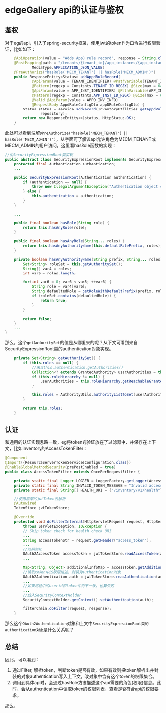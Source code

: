 # edgeGallery api的认证与鉴权

## 鉴权

对于eg的api，引入了spring-security框架，使用jwt的token作为口令进行权限验证，比如如下：
```java
    @ApiOperation(value = "Adds AppD rule record", response = String.class)
    @PostMapping(path = "/tenants/{tenant_id}/app_instances/{app_instance_id}/appd_configuration", produces =
            MediaType.APPLICATION_JSON_VALUE)
    @PreAuthorize("hasRole('MECM_TENANT') || hasRole('MECM_ADMIN')")
    public ResponseEntity<Status> addAppdRuleRecord(
            @ApiParam(value = TENANT_IDENTIFIER) @PathVariable(TENANT_ID)
            @Pattern(regexp = Constants.TENANT_ID_REGEX) @Size(max = 64) String tenantId,
            @ApiParam(value = APP_INST_IDENTIFIER) @PathVariable(APP_INSTANCE_ID)
            @Pattern(regexp = Constants.APP_INST_ID_REGX) @Size(max = 64) String appInstanceId,
            @Valid @ApiParam(value = APPD_INV_INFO)
            @RequestBody AppdRuleConfigDto appDRuleConfigDto) {
        Status status = service.addRecord(InventoryUtilities.getAppdRule(tenantId, appInstanceId, appDRuleConfigDto),
                repository);
        return new ResponseEntity<>(status, HttpStatus.OK);
    }
```
此处可以看到注解`@PreAuthorize("hasRole('MECM_TENANT') || hasRole('MECM_ADMIN')")`，从字面可了解该api允许角色为MECM_TENANT或MECM_ADMIN的用户访问，这里看hasRole函数的实现：
```java
//由SecurityExpressionRoot类实现
public abstract class SecurityExpressionRoot implements SecurityExpressionOperations {
    protected final Authentication authentication;
    ...

    public SecurityExpressionRoot(Authentication authentication) {
        if (authentication == null) {
            throw new IllegalArgumentException("Authentication object cannot be null");
        } else {
            this.authentication = authentication;
        }
    }

	...

    public final boolean hasRole(String role) {
        return this.hasAnyRole(role);
    }

    public final boolean hasAnyRole(String... roles) {
        return this.hasAnyAuthorityName(this.defaultRolePrefix, roles);
    }

    private boolean hasAnyAuthorityName(String prefix, String... roles) {
        Set<String> roleSet = this.getAuthoritySet();
        String[] var4 = roles;
        int var5 = roles.length;

        for(int var6 = 0; var6 < var5; ++var6) {
            String role = var4[var6];
            String defaultedRole = getRoleWithDefaultPrefix(prefix, role);
            if (roleSet.contains(defaultedRole)) {
                return true;
            }
        }

        return false;
    }
	...
}
```

那么，这个`getAuthoritySet`的值是从哪里来的呢？从下文可看到来自SecurityExpressionRoot类的authentication对象实现。
```java
    private Set<String> getAuthoritySet() {
        if (this.roles == null) {
			//来自this.authentication.getAuthorities()，
            Collection<? extends GrantedAuthority> userAuthorities = this.authentication.getAuthorities();
            if (this.roleHierarchy != null) {
                userAuthorities = this.roleHierarchy.getReachableGrantedAuthorities(userAuthorities);
            }

            this.roles = AuthorityUtils.authorityListToSet(userAuthorities);
        }

        return this.roles;
    }
```

## 认证

和通用的认证实现思路一致，eg将token的验证放在了过滤器中，并保存在上下文，比如inventory的AccessTokenFilter：
```java
@Component
@Import({ResourceServerTokenServicesConfiguration.class})
@EnableGlobalMethodSecurity(prePostEnabled = true)
public class AccessTokenFilter extends OncePerRequestFilter {

    private static final Logger LOGGER = LoggerFactory.getLogger(AccessTokenFilter.class);
    private static final String INVALID_TOKEN_MESSAGE = "Invalid access token";
    private static final String[] HEALTH_URI = {"/inventory/v1/health"};

	//使用框架的jwtToken去解析
    @Autowired
    TokenStore jwtTokenStore;

    @Override
    protected void doFilterInternal(HttpServletRequest request, HttpServletResponse response, FilterChain filterChain)
        throws ServletException, IOException {
        // Skip token check for health check URI
		...
        String accessTokenStr = request.getHeader("access_token");
        ...
		//过期验证
        OAuth2AccessToken accessToken = jwtTokenStore.readAccessToken(accessTokenStr);
        ...

        Map<String, Object> additionalInfoMap = accessToken.getAdditionalInformation();
		//读取token中的权限描述，封装为authentication对象
        OAuth2Authentication auth = jwtTokenStore.readAuthentication(accessToken);
        ...
		//如果路径中的userid和token中的不一致，也算失败
        ...
		//放入SecurityContextHolder
        SecurityContextHolder.getContext().setAuthentication(auth);

        filterChain.doFilter(request, response);
    }
```

那么这个`OAuth2Authentication`对象和上文中`SecurityExpressionRoot类的authentication对象`是什么关系呢？

## 总结

因此，可以看到：
1. 通过Filter, 解析token，判断token是否有效，如果有效则把token解析出并封装的对象authentication写入上下文，改对象中含有这个token的权限集合。
2. 调用到具体api时，会通过hasRole方法描述这个api需要的角色(权限)信息。此时，会从authentication中读取token的权限列表，查看是否符合api的权限要求。

那么，
